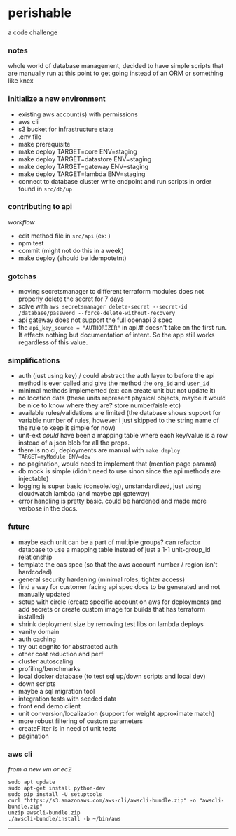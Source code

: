 # perishable
a code challenge



### notes

whole world of database management, 
decided to have simple scripts that are manually run at this point to get going 
instead of an ORM or something like knex


### initialize a new environment
- existing aws account(s) with permissions
- aws cli
- s3 bucket for infrastructure state
- .env file
- make prerequisite
- make deploy TARGET=core ENV=staging
- make deploy TARGET=datastore ENV=staging
- make deploy TARGET=gateway ENV=staging
- make deploy TARGET=lambda ENV=staging
- connect to database cluster write endpoint and run scripts in order found in `src/db/up` 


### contributing to api
_workflow_

- edit method file in `src/api` (ex: )
- npm test
- commit (might not do this in a week)
- make deploy (should be idempotetnt)


### gotchas
- moving secretsmanager to different terraform modules does not properly delete the secret for 7 days
- solve with `aws secretsmanager delete-secret --secret-id /database/password --force-delete-without-recovery`
- api gateway does not support the full openapi 3 spec
- the `api_key_source = "AUTHORIZER"` in api.tf doesn't take on the first run. It effects nothing but documentation of intent. So the app still works regardless of this value.

### simplifications
- auth (just using key) / could abstract the auth layer to before the api method is ever called and give the method the `org_id` and `user_id`
- minimal methods implemented (ex: can create unit but not update it)
- no location data (these units represent physical objects, maybe it would be nice to know where they are? store number/aisle etc)
- available rules/validations are limited (the database shows support for variable number of rules, however i just skipped to the string name of the rule to keep it simple for now)
- unit-ext _could_ have been a mapping table where each key/value is a row instead of a json blob for all the props.
- there is no ci, deployments are manual with `make deploy TARGET=myModule ENV=dev` 
- no pagination, would need to implement that (mention page params)
- db mock is simple (didn't need to use sinon since the api methods are injectable)
- logging is super basic (console.log), unstandardized, just using cloudwatch lambda (and maybe api gateway)
- error handling is pretty basic. could be hardened and made more verbose in the docs.

### future
- maybe each unit can be a part of multiple groups? can refactor database to use a mapping table instead of just a 1-1 unit-group_id relationship
- template the oas spec (so that the aws account number / region isn't hardcoded)
- general security hardening (minimal roles, tighter access)
- find a way for customer facing api spec docs to be generated and not manually updated
- setup with circle (create specific account on aws for deployments and add secrets or create custom image for builds that has terraform installed)
- shrink deployment size by removing test libs on lambda deploys
- vanity domain
- auth caching
- try out cognito for abstracted auth
- other cost reduction and perf
- cluster autoscaling
- profiling/benchmarks
- local docker database (to test sql up/down scripts and local dev)
- down scripts
- maybe a sql migration tool
- integration tests with seeded data
- front end demo client
- unit conversion/localization (support for weight approximate match)
- more robust filtering of custom parameters
- createFilter is in need of unit tests
- pagination

### aws cli
_from a new vm or ec2_

```
sudo apt update
sudo apt-get install python-dev
sudo pip install -U setuptools
curl "https://s3.amazonaws.com/aws-cli/awscli-bundle.zip" -o "awscli-bundle.zip"
unzip awscli-bundle.zip
./awscli-bundle/install -b ~/bin/aws
```

----------


[aws cli install]: https://docs.aws.amazon.com/cli/latest/userguide/install-bundle.html